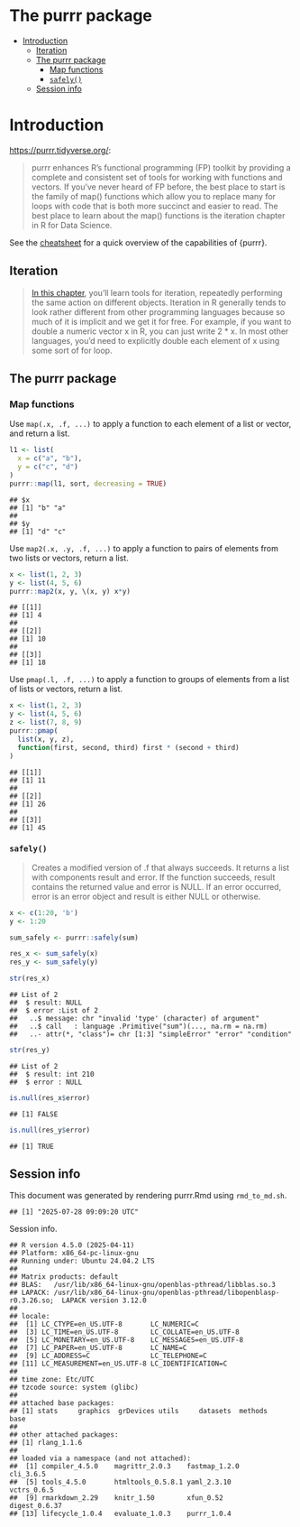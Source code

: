 The purrr package
================

- [Introduction](#introduction)
  - [Iteration](#iteration)
  - [The purrr package](#the-purrr-package)
    - [Map functions](#map-functions)
    - [`safely()`](#safely)
  - [Session info](#session-info)

# Introduction

<https://purrr.tidyverse.org/>:

> purrr enhances R’s functional programming (FP) toolkit by providing a
> complete and consistent set of tools for working with functions and
> vectors. If you’ve never heard of FP before, the best place to start
> is the family of map() functions which allow you to replace many for
> loops with code that is both more succinct and easier to read. The
> best place to learn about the map() functions is the iteration chapter
> in R for Data Science.

See the
[cheatsheet](https://github.com/rstudio/cheatsheets/blob/main/purrr.pdf)
for a quick overview of the capabilities of {purrr}.

## Iteration

> [In this chapter](https://r4ds.hadley.nz/iteration), you’ll learn
> tools for iteration, repeatedly performing the same action on
> different objects. Iteration in R generally tends to look rather
> different from other programming languages because so much of it is
> implicit and we get it for free. For example, if you want to double a
> numeric vector x in R, you can just write 2 \* x. In most other
> languages, you’d need to explicitly double each element of x using
> some sort of for loop.

## The purrr package

### Map functions

Use `map(.x, .f, ...)` to apply a function to each element of a list or
vector, and return a list.

``` r
l1 <- list(
  x = c("a", "b"),
  y = c("c", "d")
)
purrr::map(l1, sort, decreasing = TRUE)
```

    ## $x
    ## [1] "b" "a"
    ## 
    ## $y
    ## [1] "d" "c"

Use `map2(.x, .y, .f, ...)` to apply a function to pairs of elements
from two lists or vectors, return a list.

``` r
x <- list(1, 2, 3)
y <- list(4, 5, 6)
purrr::map2(x, y, \(x, y) x*y)
```

    ## [[1]]
    ## [1] 4
    ## 
    ## [[2]]
    ## [1] 10
    ## 
    ## [[3]]
    ## [1] 18

Use `pmap(.l, .f, ...)` to apply a function to groups of elements from a
list of lists or vectors, return a list.

``` r
x <- list(1, 2, 3)
y <- list(4, 5, 6)
z <- list(7, 8, 9)
purrr::pmap(
  list(x, y, z),
  function(first, second, third) first * (second + third)
)
```

    ## [[1]]
    ## [1] 11
    ## 
    ## [[2]]
    ## [1] 26
    ## 
    ## [[3]]
    ## [1] 45

### `safely()`

> Creates a modified version of .f that always succeeds. It returns a
> list with components result and error. If the function succeeds,
> result contains the returned value and error is NULL. If an error
> occurred, error is an error object and result is either NULL or
> otherwise.

``` r
x <- c(1:20, 'b')
y <- 1:20

sum_safely <- purrr::safely(sum)

res_x <- sum_safely(x)
res_y <- sum_safely(y)

str(res_x)
```

    ## List of 2
    ##  $ result: NULL
    ##  $ error :List of 2
    ##   ..$ message: chr "invalid 'type' (character) of argument"
    ##   ..$ call   : language .Primitive("sum")(..., na.rm = na.rm)
    ##   ..- attr(*, "class")= chr [1:3] "simpleError" "error" "condition"

``` r
str(res_y)
```

    ## List of 2
    ##  $ result: int 210
    ##  $ error : NULL

``` r
is.null(res_x$error)
```

    ## [1] FALSE

``` r
is.null(res_y$error)
```

    ## [1] TRUE

## Session info

This document was generated by rendering purrr.Rmd using `rmd_to_md.sh`.

    ## [1] "2025-07-28 09:09:20 UTC"

Session info.

    ## R version 4.5.0 (2025-04-11)
    ## Platform: x86_64-pc-linux-gnu
    ## Running under: Ubuntu 24.04.2 LTS
    ## 
    ## Matrix products: default
    ## BLAS:   /usr/lib/x86_64-linux-gnu/openblas-pthread/libblas.so.3 
    ## LAPACK: /usr/lib/x86_64-linux-gnu/openblas-pthread/libopenblasp-r0.3.26.so;  LAPACK version 3.12.0
    ## 
    ## locale:
    ##  [1] LC_CTYPE=en_US.UTF-8       LC_NUMERIC=C              
    ##  [3] LC_TIME=en_US.UTF-8        LC_COLLATE=en_US.UTF-8    
    ##  [5] LC_MONETARY=en_US.UTF-8    LC_MESSAGES=en_US.UTF-8   
    ##  [7] LC_PAPER=en_US.UTF-8       LC_NAME=C                 
    ##  [9] LC_ADDRESS=C               LC_TELEPHONE=C            
    ## [11] LC_MEASUREMENT=en_US.UTF-8 LC_IDENTIFICATION=C       
    ## 
    ## time zone: Etc/UTC
    ## tzcode source: system (glibc)
    ## 
    ## attached base packages:
    ## [1] stats     graphics  grDevices utils     datasets  methods   base     
    ## 
    ## other attached packages:
    ## [1] rlang_1.1.6
    ## 
    ## loaded via a namespace (and not attached):
    ##  [1] compiler_4.5.0    magrittr_2.0.3    fastmap_1.2.0     cli_3.6.5        
    ##  [5] tools_4.5.0       htmltools_0.5.8.1 yaml_2.3.10       vctrs_0.6.5      
    ##  [9] rmarkdown_2.29    knitr_1.50        xfun_0.52         digest_0.6.37    
    ## [13] lifecycle_1.0.4   evaluate_1.0.3    purrr_1.0.4

